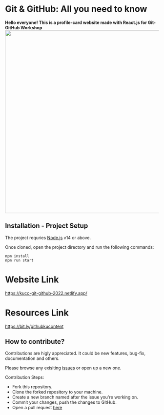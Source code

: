 
# Git & GitHub: All you need to know

**Hello everyone! This is a profile-card website made with React.js for Git-GitHub Workshop**
<br>
<img src="https://user-images.githubusercontent.com/51237312/151941440-36d967c9-b67a-4f38-aef6-28e4a119c71f.png" width=600 heigt=800/>

## Installation - Project Setup

The project requries [Node.js](https://nodejs.org/en/download/) v14 or above. 

Once cloned, open the project directory and run the following commands:

```
npm install
npm run start 
```

# Website Link

https://kucc-git-github-2022.netlify.app/

# Resources Link

https://bit.ly/githubkucontent


## How to  contribute?

Contributions are higly appreciated. It could be new features, bug-fix, documentation and others.

Please browse any exisiting [issues](https://github.com/kucc1997/git-github-workshop-2022/issues) or open up a new one. 

Contribution Steps:

 - Fork this repository.
 - Clone the forked repository to your machine.
 - Create a new branch named after the issue you're working on.
 - Commit your changes, push the changes to GitHub.
 - Open a pull request [here](https://github.com/kucc1997/git-github-workshop-2022/pulls)

